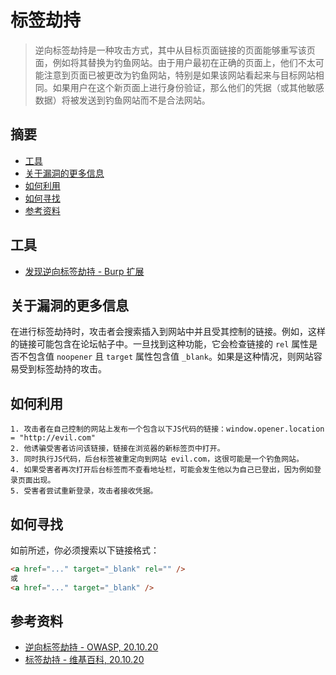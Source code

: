 # 标签劫持

> 逆向标签劫持是一种攻击方式，其中从目标页面链接的页面能够重写该页面，例如将其替换为钓鱼网站。由于用户最初在正确的页面上，他们不太可能注意到页面已被更改为钓鱼网站，特别是如果该网站看起来与目标网站相同。如果用户在这个新页面上进行身份验证，那么他们的凭据（或其他敏感数据）将被发送到钓鱼网站而不是合法网站。

## 摘要

* [工具](#工具)
* [关于漏洞的更多信息](#更多关于漏洞的信息)
* [如何利用](#如何利用)
* [如何寻找](#如何寻找)
* [参考资料](#参考资料)

## 工具

- [发现逆向标签劫持 - Burp 扩展](https://portswigger.net/bappstore/80eb8fd46bf847b4b17861482c2f2a30)

## 关于漏洞的更多信息

在进行标签劫持时，攻击者会搜索插入到网站中并且受其控制的链接。例如，这样的链接可能包含在论坛帖子中。一旦找到这种功能，它会检查链接的 `rel` 属性是否不包含值 `noopener` 且 `target` 属性包含值 `_blank`。如果是这种情况，则网站容易受到标签劫持的攻击。

## 如何利用

```
1. 攻击者在自己控制的网站上发布一个包含以下JS代码的链接：window.opener.location = "http://evil.com"
2. 他诱骗受害者访问该链接，链接在浏览器的新标签页中打开。
3. 同时执行JS代码，后台标签被重定向到网站 evil.com，这很可能是一个钓鱼网站。
4. 如果受害者再次打开后台标签而不查看地址栏，可能会发生他以为自己已登出，因为例如登录页面出现。
5. 受害者尝试重新登录，攻击者接收凭据。
```

## 如何寻找

如前所述，你必须搜索以下链接格式：

```html
<a href="..." target="_blank" rel="" />  
或
<a href="..." target="_blank" />
```

## 参考资料

- [逆向标签劫持 - OWASP, 20.10.20](https://owasp.org/www-community/attacks/Reverse_Tabnabbing)
- [标签劫持 - 维基百科, 20.10.20](https://en.wikipedia.org/wiki/Tabnabbing)
